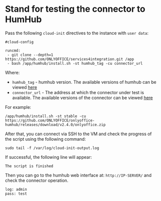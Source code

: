 # Stand for testing the connector to HumHub

Pass the following `cloud-init` directives to the instance with `user data`:
```
#cloud-config

runcmd:
 - git clone --depth=1 https://github.com/ONLYOFFICE/services4integration.git /app
 - bash /app/humhub/install.sh -st humhub_tag -cu connector_url
```

Where:
 - `humhub_tag` - humhub version. The available versions of humhub can be viewed [here](https://hub.docker.com/r/mriedmann/humhub/tags)
 - `connector_url` - The address at which the connector under test is available. The available versions of the connector can be viewed [here](https://github.com/ONLYOFFICE/onlyoffice-humhub/releases)

For example:
```
/app/humhub/install.sh -st stable -cu https://github.com/ONLYOFFICE/onlyoffice-humhub/releases/download/v2.4.0/onlyoffice.zip
```

After that, you can connect via SSH to the VM and check the progress of the script using the following command:
```
sudo tail -f /var/log/cloud-init-output.log
```

If successful, the following line will appear:
``` 
The script is finished
```
Then you can go to the humhub web interface at: `http://IP-SERVER/` and check the connector operation.
```
log: admin
pass: test
```